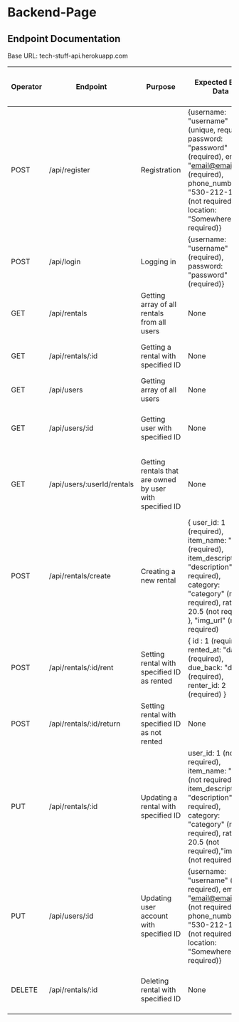 # Backend-Page
## Endpoint Documentation



Base URL: tech-stuff-api.herokuapp.com

| Operator | Endpoint | Purpose | Expected Body Data | Returns | Requires Header Token (Auth) |
| ------------- | ------------- | ------------- | ------------- | ------------- | ------------- |
|  POST  |  /api/register  |  Registration  |  {username: "username" (unique, required), password: "password" (required), email: "email@email.com" (required), phone_number: "530-212-1800" (not required), location: "Somewhere" (not required)}  |  new user ID and a token  |  No  |
|  POST  |  /api/login  |  Logging in  |  {username: "username" (required), password: "password" (required)}  |  {message, token, user_id}  |  No  |
|  GET  |  /api/rentals  |  Getting array of all rentals from all users  |  None  |  Array of all rentals.  |  Yes  |
|  GET  |  /api/rentals/:id  |  Getting a rental with specified ID  |  None  |  Rental with specified ID.  |  Yes  |
|  GET  |  /api/users  |  Getting array of all users  |  None  |  Array of all user accounts.  |  Yes  |
|  GET  |  /api/users/:id  |  Getting user with specified ID  |  None  |  Object containing user with specified ID  |  Yes  |
|  GET  |  /api/users/:userId/rentals  |  Getting rentals that are owned by user with specified ID  |  None  |  Array of all rentals owned by account with specified ID.  |  Yes  |
|  POST  |  /api/rentals/create  |  Creating a new rental  |  { user_id: 1 (required), item_name: "name" (required), item_description: "description" (not required), category: "category" (not required), rate: 20.5 (not required) }, "img_url" (not required)  |  Object containing newly created rental.  |  Yes  |
|  POST  |  /api/rentals/:id/rent  |  Setting rental with specified ID as rented  |  { id : 1 (required), rented_at: "date" (required), due_back: "date" (required), renter_id: 2 (required) }  |  Object containing newly rented rental ID.  |  Yes  |
|  POST  |  /api/rentals/:id/return  |  Setting rental with specified ID as not rented  |  None  |  Object containing newly un-rented rental ID.  |  Yes  |
|  PUT  |  /api/rentals/:id  |  Updating a rental with specified ID  |   user_id: 1 (not required), item_name: "name" (not required), item_description: "description" (not required), category: "category" (not required), rate: 20.5 (not required),"img_url" (not required) }  |  Object containing updated rental.  |  Yes  |
|  PUT  |  /api/users/:id  |  Updating user account with specified ID  |  {username: "username" (not required), email: "email@email.com" (not required), phone_number: "530-212-1800" (not required), location: "Somewhere" (not required)}  |  Object containing updated user.  |  Yes  |
|  DELETE  |  /api/rentals/:id  |  Deleting rental with specified ID  |  None  |  Object containing updated array of rentals.  |  Yes  |